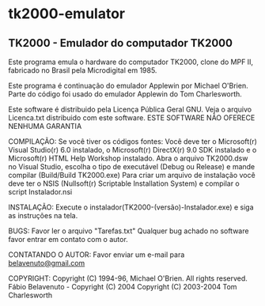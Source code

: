 # tk2000-emulator

  TK2000 - Emulador do computador TK2000
  ------------------------------------------

  Este programa emula o hardware do computador TK2000, clone do MPF II, fabricado no Brasil pela Microdigital em 1985.

  Este programa é continuação do emulador Applewin por Michael O'Brien. Parte do código foi usado do emulador Applewin do Tom Charlesworth.

  Este software é distribuido pela Licença Pública Geral GNU.
  Veja o arquivo Licenca.txt distribuido com este software.
  ESTE SOFTWARE NÃO OFERECE NENHUMA GARANTIA

COMPILAÇÃO:
  Se você tiver os códigos fontes:
  Você deve ter o Microsoft(r) Visual Studio(r) 6.0 instalado, o Microsoft(r) DirectX(r) 9.0 SDK instalado e o Microsoft(r) HTML Help Workshop instalado.
  Abra o arquivo TK2000.dsw no Visual Studio, escolha o tipo de executável (Debug ou Release) e mande compilar (Build/Build TK2000.exe)
  Para criar um arquivo de instalação você deve ter o NSIS (Nullsoft(r) Scriptable Installation System) e compilar o script Instalador.nsi

INSTALAÇÃO:
  Execute o instalador(TK2000-(versão)-Instalador.exe) e siga as instruções na tela.

BUGS:
  Favor ler o arquivo "Tarefas.txt"
  Qualquer bug achado no software favor entrar em contato com o autor.

CONTATANDO O AUTOR:
  Favor enviar um e-mail para belavenuto@gmail.com

COPYRIGHT:
  Copyright (C) 1994-96, Michael O'Brien. All rights reserved.
  Fábio Belavenuto - Copyright (C) 2004
  Copyright (C) 2003-2004 Tom Charlesworth
